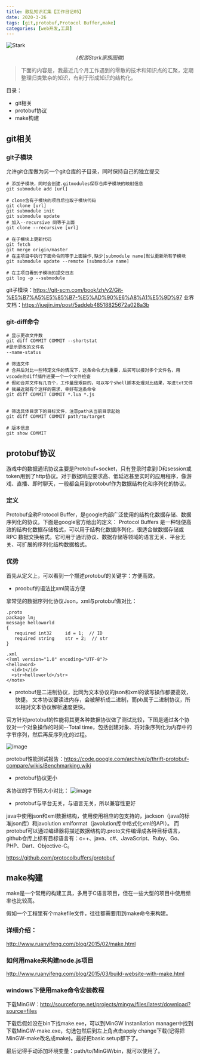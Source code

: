 ```yaml
---
title: 散乱知识汇集【工作日记05】
date: 2020-3-26
tags: [git,protobuf,Protocol Buffer,make]
categories: [web开发,工具]
---
```


![Stark](https://ss0.bdstatic.com/94oJfD_bAAcT8t7mm9GUKT-xh_/timg?image&quality=100&size=b4000_4000&sec=1585232140&di=19cede1f52e7d232878de1e59f7ef215&src=http://gss0.baidu.com/-vo3dSag_xI4khGko9WTAnF6hhy/zhidao/pic/item/dbb44aed2e738bd4f69c4f49a58b87d6277ff90d.jpg)
<center><i style="color:#333;">(权游Stark家族图徽)</i></center>

<!-- more -->



> 下面的内容是，我最近几个月工作遇到的零散的技术和知识点的汇聚，定期整理归类繁杂的知识，有利于形成知识的结构化。

目录：
- git相关
- protobuf协议
- make构建


## git相关
### git子模块
允许git仓库做为另一个git仓库的子目录，同时保持自己的独立提交
```
# 添加子模块，同时会创建.gitmodules保存仓库子模块的映射信息
git submodule add [url] 

# clone含有子模块的项目后拉取子模块代码
git clone [url]
git submodule init
git submodule update
# 加入--recursive 同等于上面
git clone --recursive [url]

# 在子模块上更新代码
git fetch
git merge origin/master
# 在主项目中执行下面命令同等于上面操作,缺少[submodule name]默认更新所有子模块
git submodule update --remote [submodule name]

# 在主项目看到子模块的提交日志
git log -p --submodule
```

git子模块：https://git-scm.com/book/zh/v2/Git-%E5%B7%A5%E5%85%B7-%E5%AD%90%E6%A8%A1%E5%9D%97
业界文档：https://juejin.im/post/5addeb48518825672a028a3b

### git-diff命令
```
# 显示更改文件数
git diff COMMIT COMMIT --shortstat  
#显示更改的文件名
--name-status 

# 筛选文件
# 合并后对比一些特定文件的情况下，这条命令尤为重要，后买可以接对多个文件名，用vscode的diff插件还要一个一个文件检查
# 假如合并文件有几百个，工作量是艰巨的，可以写个shell脚本处理对比结果，写进txt文件
# 我最近就有个这样的需求，幸好有这条命令
git diff COMMIT COMMIT *.lua *.js 


# 筛选具体目录下的目标文件，注意path从当前目录起始
git diff COMMIT COMMIT path/to/target  

# 版本信息
git show COMMIT 
```


## protobuf协议
游戏中的数据通讯协议主要是Protobuf+socket，只有登录时拿到ID和session或token用到了http协议。对于数据响应要求高、低延迟甚至实时的应用程序，像游戏、直播、即时聊天，一般都会用到protobuf作为数据结构化和序列化的协议。


### 定义
Protobuf全称Protocol Buffer，是google内部广泛使用的结构化数据存储、数据序列化的协议。下面是google官方给出的定义：
Protocol Buffers 是一种轻便高效的结构化数据存储格式，可以用于结构化数据序列化，很适合做数据存储或 RPC 数据交换格式。它可用于通讯协议、数据存储等领域的语言无关、平台无关、可扩展的序列化结构数据格式。

### 优势
首先从定义上，可以看到一个描述protobuf的关键字：方便高效。

- proobuf的语法比xml简洁方便

拿常见的数据序列化协议Json，xml与protobuf做对比：
```
.proto
package lm; 
message helloworld 
{ 
   required int32     id = 1;  // ID 
   required string    str = 2;  // str 
}

.xml
<?xml version="1.0" encoding="UTF-8"?>
<helloword>
  <id>1</id>
  <str>helloworld</str>
</note>
```
* protobuf是二进制协议，比同为文本协议的json和xml的读写操作都要高效，快捷。
文本协议要读进内存，会被解析成二进制，而pb属于二进制协议，所以相对文本协议解析速度更快。

官方针对protobuf的性能将其更各种数据协议做了测试比较，下图是通过各个协议对一个对象操作的时间--Total time，包括创建对象、将对象序列化为内存中的字节序列，然后再反序列化的过程。

![image](http://m.qpic.cn/psc?/V12x89qA2LlAEO/YPhsM5mUO5.bFmyDEhTOh.bBxFLbiHnVZm4ijUstjs4299r7Qq73xp9N6FkEC3fTipoSpwWAoyqyDu6AavAyu7I6I3SMKyuZQdfOcLaFKu0!/b&bo=sAKrAbACqwEDGTw!&rf=viewer_4)

protobuf性能测试报告：https://code.google.com/archive/p/thrift-protobuf-compare/wikis/Benchmarking.wiki

- protobuf协议更小

各协议的字节码大小对比：
![image](http://m.qpic.cn/psc?/V12x89qA2LlAEO/NZ9C4PTRAOGVNvAxFZDwtwanSqa8Dd8UwWZwMJTLqealcb2nqDNffsJmDvN0EJWV7GIgHvUar5NDR37*AGkxwA!!/b&bo=SwTNAUsEzQEDCSw!&rf=viewer_4)

- protobuf与平台无关，与语言无关，所以兼容性更好

java中使用json和xml数据结构，使用使用相应的包支持的，jackson（java的标准json库）和javolution xmlformat（javolution库中格式化xml的API）。
而protobuf可以通过编译器将描述数据结构的.proto文件编译成各种目标语言，github仓库上标有目标语言有：c++、java、c#、JavaScript、Ruby、Go、PHP、Dart、Objective-C。

https://github.com/protocolbuffers/protobuf


## make构建
make是一个常用的构建工具，多用于C语言项目，但在一些大型的项目中使用频率也比较高。

假如一个工程里有个makefile文件，往往都需要用到make命令来构建。

### 详细介绍：
http://www.ruanyifeng.com/blog/2015/02/make.html

### 如何用make来构建node.js项目
http://www.ruanyifeng.com/blog/2015/03/build-website-with-make.html

### windows下使用make命令安装教程
下载MinGW：http://sourceforge.net/projects/mingw/files/latest/download?source=files

下载后假如没在bin下找make.exe，可以到MinGW instanllation manager中找到下载MinGW-make.exe，勾选包然后到左上角点击apply change下载(记得把MinGW-make改名成make)。最好把basic setup都下了。

最后记得手动添加环境变量：path/to/MinGW/bin，就可以使用了。
